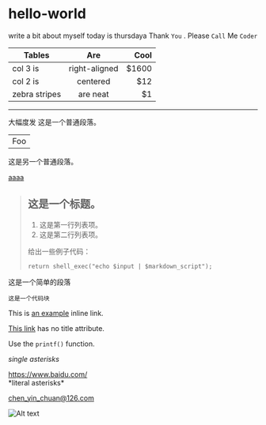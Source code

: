 # hello-world
write a bit about myself
today is thursdaya
Thank `You` . Please `Call` Me `Coder`

| Tables        | Are           | Cool  |
| ------------- |:-------------:| -----:|
| col 3 is      | right-aligned | $1600 |
| col 2 is      | centered      |   $12 |
| zebra stripes | are neat      |    $1 |

***
大幅度发
这是一个普通段落。

<table>
    <tr>
        <td>Foo</td>
    </tr>
</table>

这是另一个普通段落。

<a href="http://images.google.com/images?num=30&amp;q=larry+bird"> aaaa </a>

> ## 这是一个标题。
> 
> 1.   这是第一行列表项。
> 2.   这是第二行列表项。
> 
> 给出一些例子代码：
> 
>     return shell_exec("echo $input | $markdown_script");
这是一个简单的段落<br>
<pre><code>这是一个代码块</code></pre>


This is [an example](http://example.com/ "Title") inline link.

[This link](http://example.net/) has no title attribute.

Use the `printf()` function.

*single asterisks*

<https://www.baidu.com/><br>
\*literal asterisks\*

<chen_yin_chuan@126.com>


![Alt text](https://www.baidu.com/img/bd_logo1.png "Optional title")
